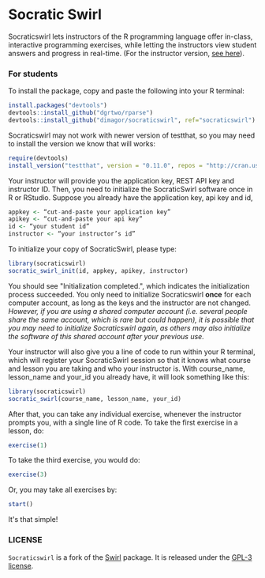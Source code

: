 # Socratic Swirl

Socraticswirl lets instructors of the R programming language offer in-class, interactive programming exercises, while letting the instructors view student answers and progress in real-time. (For the instructor version, [see here](https://github.com/dimaoo7/socraticswirl-instructor)).

### For students

To install the package, copy and paste the following into your R terminal:
``` r
install.packages("devtools")
devtools::install_github("dgrtwo/rparse")
devtools::install_github("dimagor/socraticswirl", ref="socraticswirl")
```

Socraticswirl may not work with newer version of testthat, so you may need to install the version we know that will works:

``` r
require(devtools)
install_version("testthat", version = "0.11.0", repos = "http://cran.us.r-project.org")
```

Your instructor will provide you the application key, REST API key and instructor ID. Then, you need to initialize the SocraticSwirl software once in R or RStudio. Suppose you already have the application key, api key and id,
``` r
appkey <- “cut-and-paste your application key”
apikey <- “cut-and-paste your api key”
id <- “your student id”
instructor <- “your instructor’s id”
```

To initialize your copy of SocraticSwirl, please type:
``` r
library(socraticswirl)
socratic_swirl_init(id, appkey, apikey, instructor)
```
You should see "Initialization completed.", which indicates the initialization process succeeded. You only need to initialize Socraticswirl **once** for each computer account, as long as the keys and the instructor are not changed. _However, if you are using a shared computer account (i.e. several people share the same account, which is rare but could happen), it is possible that you may need to initialize Socraticswirl again, as others may also initialize the software of this shared account after your previous use._

Your instructor will also give you a line of code to run within your R terminal, which will register your SocraticSwirl session so that it knows what course and lesson you are taking and who your instructor is. With course_name, lesson_name and your_id you already have, it will look something like this:
``` r
library(socraticswirl)
socratic_swirl(course_name, lesson_name, your_id)
```

After that, you can take any individual exercise, whenever the instructor prompts you, with a single line of R code. To take the first exercise in a lesson, do:

``` r
exercise(1)
```

To take the third exercise, you would do:

``` r
exercise(3)
```

Or, you may take all exercises by:
``` r
start()
```

It's that simple!

### LICENSE

`Socraticswirl` is a fork of the [Swirl](https://github.com/swirldev/swirl) package. It is released under the [GPL-3 license](http://www.r-project.org/Licenses/GPL-3).
